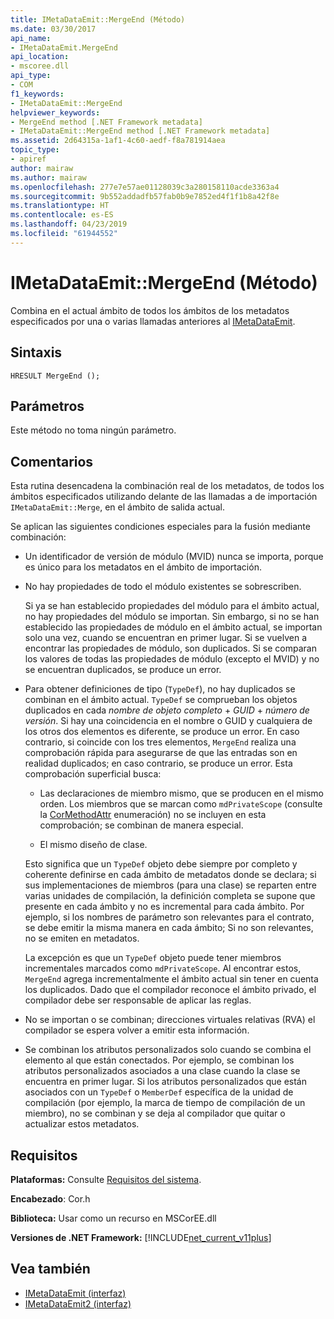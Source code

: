```yaml
---
title: IMetaDataEmit::MergeEnd (Método)
ms.date: 03/30/2017
api_name:
- IMetaDataEmit.MergeEnd
api_location:
- mscoree.dll
api_type:
- COM
f1_keywords:
- IMetaDataEmit::MergeEnd
helpviewer_keywords:
- MergeEnd method [.NET Framework metadata]
- IMetaDataEmit::MergeEnd method [.NET Framework metadata]
ms.assetid: 2d64315a-1af1-4c60-aedf-f8a781914aea
topic_type:
- apiref
author: mairaw
ms.author: mairaw
ms.openlocfilehash: 277e7e57ae01128039c3a280158110acde3363a4
ms.sourcegitcommit: 9b552addadfb57fab0b9e7852ed4f1f1b8a42f8e
ms.translationtype: HT
ms.contentlocale: es-ES
ms.lasthandoff: 04/23/2019
ms.locfileid: "61944552"
---
```

# <a name="imetadataemitmergeend-method"></a>IMetaDataEmit::MergeEnd (Método)
Combina en el actual ámbito de todos los ámbitos de los metadatos especificados por una o varias llamadas anteriores al [IMetaDataEmit](../../../../docs/framework/unmanaged-api/metadata/imetadataemit-merge-method.md).  
  
## <a name="syntax"></a>Sintaxis  
  
```  
HRESULT MergeEnd ();  
```  
  
## <a name="parameters"></a>Parámetros  
 Este método no toma ningún parámetro.  
  
## <a name="remarks"></a>Comentarios  
 Esta rutina desencadena la combinación real de los metadatos, de todos los ámbitos especificados utilizando delante de las llamadas a de importación `IMetaDataEmit::Merge`, en el ámbito de salida actual.  
  
 Se aplican las siguientes condiciones especiales para la fusión mediante combinación:  
  
- Un identificador de versión de módulo (MVID) nunca se importa, porque es único para los metadatos en el ámbito de importación.  
  
- No hay propiedades de todo el módulo existentes se sobrescriben.  
  
     Si ya se han establecido propiedades del módulo para el ámbito actual, no hay propiedades del módulo se importan. Sin embargo, si no se han establecido las propiedades de módulo en el ámbito actual, se importan solo una vez, cuando se encuentran en primer lugar. Si se vuelven a encontrar las propiedades de módulo, son duplicados. Si se comparan los valores de todas las propiedades de módulo (excepto el MVID) y no se encuentran duplicados, se produce un error.  
  
- Para obtener definiciones de tipo (`TypeDef`), no hay duplicados se combinan en el ámbito actual. `TypeDef` se comprueban los objetos duplicados en cada *nombre de objeto completo* + *GUID* + *número de versión*. Si hay una coincidencia en el nombre o GUID y cualquiera de los otros dos elementos es diferente, se produce un error. En caso contrario, si coincide con los tres elementos, `MergeEnd` realiza una comprobación rápida para asegurarse de que las entradas son en realidad duplicados; en caso contrario, se produce un error. Esta comprobación superficial busca:  
  
    - Las declaraciones de miembro mismo, que se producen en el mismo orden. Los miembros que se marcan como `mdPrivateScope` (consulte la [CorMethodAttr](../../../../docs/framework/unmanaged-api/metadata/cormethodattr-enumeration.md) enumeración) no se incluyen en esta comprobación; se combinan de manera especial.  
  
    - El mismo diseño de clase.  
  
     Esto significa que un `TypeDef` objeto debe siempre por completo y coherente definirse en cada ámbito de metadatos donde se declara; si sus implementaciones de miembros (para una clase) se reparten entre varias unidades de compilación, la definición completa se supone que presente en cada ámbito y no es incremental para cada ámbito. Por ejemplo, si los nombres de parámetro son relevantes para el contrato, se debe emitir la misma manera en cada ámbito; Si no son relevantes, no se emiten en metadatos.  
  
     La excepción es que un `TypeDef` objeto puede tener miembros incrementales marcados como `mdPrivateScope`. Al encontrar estos, `MergeEnd` agrega incrementalmente el ámbito actual sin tener en cuenta los duplicados. Dado que el compilador reconoce el ámbito privado, el compilador debe ser responsable de aplicar las reglas.  
  
- No se importan o se combinan; direcciones virtuales relativas (RVA) el compilador se espera volver a emitir esta información.  
  
- Se combinan los atributos personalizados solo cuando se combina el elemento al que están conectados. Por ejemplo, se combinan los atributos personalizados asociados a una clase cuando la clase se encuentra en primer lugar. Si los atributos personalizados que están asociados con un `TypeDef` o `MemberDef` específica de la unidad de compilación (por ejemplo, la marca de tiempo de compilación de un miembro), no se combinan y se deja al compilador que quitar o actualizar estos metadatos.  
  
## <a name="requirements"></a>Requisitos  
 **Plataformas:** Consulte [Requisitos del sistema](../../../../docs/framework/get-started/system-requirements.md).  
  
 **Encabezado**: Cor.h  
  
 **Biblioteca:** Usar como un recurso en MSCorEE.dll  
  
 **Versiones de .NET Framework:** [!INCLUDE[net_current_v11plus](../../../../includes/net-current-v11plus-md.md)]  
  
## <a name="see-also"></a>Vea también

- [IMetaDataEmit (interfaz)](../../../../docs/framework/unmanaged-api/metadata/imetadataemit-interface.md)
- [IMetaDataEmit2 (interfaz)](../../../../docs/framework/unmanaged-api/metadata/imetadataemit2-interface.md)
